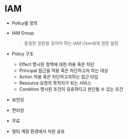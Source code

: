 # IAM

- Policy를 정의

- IAM Group

  > 동일한 권한을 갖아야 하는 IAM User에게 권한 설정

- Policy 구조

  - Effect 명시된 정책에 대한 허용 혹은 차단
  - Principal 접근을 허용 혹은 차단하고자 하는 대상
  - Action 허용 혹은 차단하고자하는 접근 타입
  - Resource 요청의 목적지가 되는 서비스
  - Condition 명시된 조건이 유효하다고 판단될 수 있는 조건

- 보안성

- 편리성

- 무료

- 멀티 계정 환경에서 자원 공유